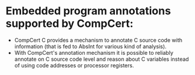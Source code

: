 # Embedded program annotations supported by CompCert:
- CompCert C provides a mechanism to annotate C source code with information (that is fed to AbsInt for various kind of analysis). 
- With CompCert's annotation mechanism it is possible to reliably annotate on C source code level and reason about C variables instead of using code addresses or processor registers. 